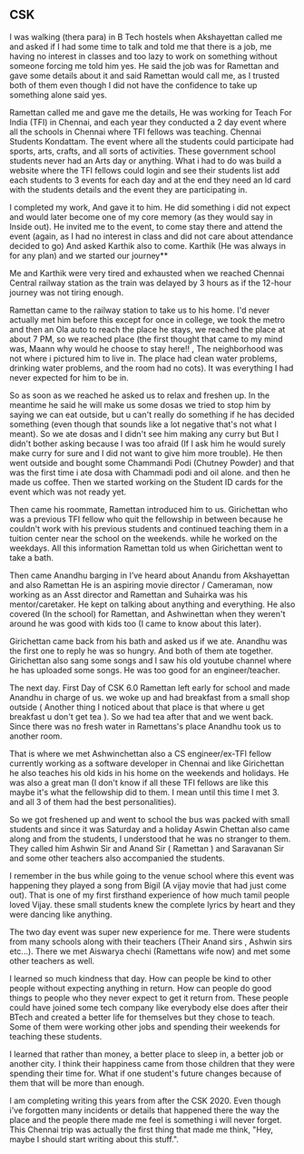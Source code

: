## CSK

I was walking (thera para) in B Tech hostels when Akshayettan called me and asked if I had some time to talk and told me that there is a job, me having no interest in classes and too lazy to work on something without someone forcing me told him yes. He said the job was for Ramettan and gave some details about it and said Ramettan would call me, as I trusted both of them even though I did not have the confidence to take up something alone said yes.

Ramettan called me and gave me the details, He was working for Teach For India (TFI) in Chennai, and each year they conducted a 2 day event where all the schools in Chennai where TFI fellows was teaching. Chennai Students Kondattam. The event where all the students could participate had sports, arts, crafts, and all sorts of activities. These government school students never had an Arts day or anything. What i had to do was build a website where the TFI fellows could login and see their students list add each students to 3 events for each day and at the end they need an Id card with the students details and the event they are participating in.

I completed my work, And gave it to him. He did something i did not expect and would later become one of my core memory (as they would say in Inside out). He invited me to the event, to come stay there and attend the event (again, as I had no interest in class and did not care about attendance decided to go) And asked Karthik also to come. Karthik (He was always in for any plan) and we started our journey**

Me and Karthik were very tired and exhausted when we reached Chennai Central railway station as the train was delayed by 3 hours as if the 12-hour journey was not tiring enough.

Ramettan came to the railway station to take us to his home. I'd never actually met him before this except for once in college, we took the metro and then an Ola auto to reach the place he stays, we reached the place at about 7 PM, so we reached place (the first thought that came to my mind was, Maann why would he choose to stay here!! , The neighborhood was not where i pictured him to live in. The place had clean water problems, drinking water problems, and the room had no cots). It was everything I had never expected for him to be in.

So as soon as we reached he asked us to relax and freshen up. In the meantime he said he will make us some dosas we tried to stop him by saying we can eat outside, but u can't really do something if he has decided something (even though that sounds like a lot negative that's not what I meant). So we ate dosas and I didn't see him making any curry but But I didn't bother asking because I was too afraid (If I ask him he would surely make curry for sure and I did not want to give him more trouble). He then went outside and bought some Chammandi Podi (Chutney Powder) and that was the first time i ate dosa with Chammadi podi and oil alone. and then he made us coffee. Then we started working on the Student ID cards for the event which was not ready yet.

Then came his roommate, Ramettan introduced him to us. Girichettan who was a previous TFI fellow who quit the fellowship in between because he couldn't work with his previous students and continued teaching them in a tuition center near the school on the weekends. while he worked on the weekdays. All this information Ramettan told us when Girichettan went to take a bath.

Then came Anandhu barging in I’ve heard about Anandu from Akshayettan and also Ramettan He is an aspiring movie director / Cameraman, now working as an Asst director and Ramettan and Suhairka was his mentor/caretaker. He kept on talking about anything and everything. He also covered (In the school) for Ramettan, and Ashwinettan when they weren't around he was good with kids too (I came to know about this later).

Girichettan came back from his bath and asked us if we ate. Anandhu was the first one to reply he was so hungry. And both of them ate together. Girichettan also sang some songs and I saw his old youtube channel where he has uploaded some songs. He was too good for an engineer/teacher.

The next day. First Day of CSK 6.0 Ramettan left early for school and made Anandhu in charge of us. we woke up and had breakfast from a small shop outside ( Another thing I noticed about that place is that where u get breakfast u don't get tea ). So we had tea after that and we went back. Since there was no fresh water in Ramettans's place Anandhu took us to another room.

That is where we met Ashwinchettan also a CS engineer/ex-TFI fellow currently working as a software developer in Chennai and like Girichettan he also teaches his old kids in his home on the weekends and holidays. He was also a great man (I don't know if all these TFI fellows are like this maybe it's what the fellowship did to them. I mean until this time I met 3. and all 3 of them had the best personalities).

So we got freshened up and went to school the bus was packed with small students and since it was Saturday and a holiday Aswin Chettan also came along and from the students, I understood that he was no stranger to them. They called him Ashwin Sir and Anand Sir ( Ramettan ) and Saravanan Sir and some other teachers also accompanied the students.

I remember in the bus while going to the venue school where this event was happening they played a song from Bigil (A vijay movie that had just come out). That is one of my first firsthand experience of how much tamil people loved Vijay. these small students knew the complete lyrics by heart and they were dancing like anything.

The two day event was super new experience for me. There were students from many schools along with their teachers (Their Anand sirs , Ashwin sirs etc...). There we met Aiswarya chechi (Ramettans wife now) and met some other teachers as well.

I learned so much kindness that day. How can people be kind to other people without expecting anything in return. How can people do good things to people who they never expect to get it return from. These people could have joined some tech company like everybody else does after their BTech and created a better life for themselves but they chose to teach. Some of them were working other jobs and spending their weekends for teaching these students.

I learned that rather than money, a better place to sleep in, a better job or another city. I think their happiness came from those children that they were spending their time for. What if one student's future changes because of them that will be more than enough. 

I am completing writing this years from after the CSK 2020. Even though i've forgotten many incidents or details that happened there the way the place and the people there made me feel is something i will never forget. This Chennai trip was actually the first thing that made me think, "Hey, maybe I should start writing about this stuff.".
